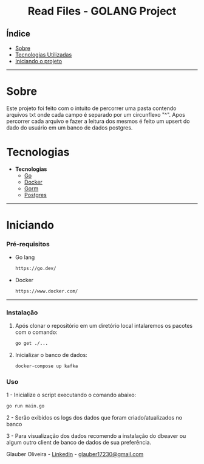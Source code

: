 <h1 align="center"> Read Files - GOLANG Project </h1>

## Índice

- [Sobre](#Sobre)
- [Tecnologias Utilizadas](#Tecnologias)
- [Iniciando o projeto](#Iniciando)

<hr>


<!-- About -->

# Sobre

<p align="left"> Este projeto foi feito com o intuito de percorrer uma pasta contendo arquivos txt onde cada campo é separado por um circunflexo "^".
Apos percorrer cada arquivo e fazer a leitura dos mesmos é feito um upsert do dado do usuário em um banco de dados postgres. </p>

<!-- TECHNOLOGIES -->

# Tecnologias

- **Tecnologias**
  - [Go](https://go.dev/)
  - [Docker](https://www.docker.com/)
  - [Gorm](https://gorm.io/index.html)
  - [Postgres](https://www.postgresql.org/)

<hr>


<!-- TECHNOLOGIES -->

# Iniciando

### Pré-requisitos

- Go lang

  ```sh
  https://go.dev/
  ```

- Docker

  ```sh
  https://www.docker.com/
  ```

<hr>


### Instalação

1. Após clonar o repositório em um diretório local intalaremos os pacotes com o comando:

   ```sh
   go get ./...
   ```

2. Inicializar o banco de dados:

   ```sh
   docker-compose up kafka
   ```

### Uso

1 - Inicialize o script executando o comando abaixo:
   ```sh
   go run main.go
   ```


2 - Serão exibidos os logs dos dados que foram criado/atualizados no banco


3 - Para visualização dos dados recomendo a instalação do dbeaver ou algum outro client de banco de dados de sua preferência.




Glauber Oliveira - [Linkedin](https://www.linkedin.com/in/gcolliveira/) - glauber17230@gmail.com 

